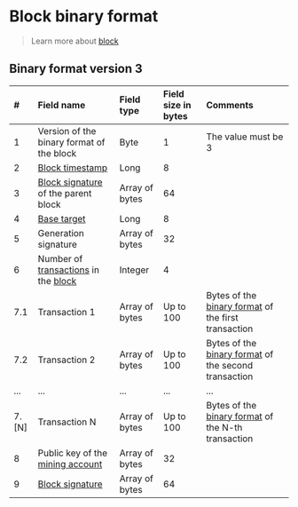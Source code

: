 # Block binary format

> Learn more about [block](/en/blockchain/block)

## Binary format version 3

| # | Field name | Field type | Field size in bytes | Comments |
| :--- | :--- | :--- | :--- | :--- |
| 1 | Version of the binary format of the block | Byte | 1 | The value must be 3 |
| 2 | [Block timestamp](/en/blockchain/block/block-timestamp) | Long | 8 | |
| 3 | [Block signature](/en/blockchain/block/block-signature) of the parent block | Array of bytes | 64 | |
| 4 | [Base target](/en/blockchain/block/block-generation/base-target) | Long | 8 | |
| 5 | Generation signature | Array of bytes | 32 | |
| 6 | Number of [transactions](/en/blockchain/transaction) in the [block](/en/blockchain/block) | Integer | 4 | |
| 7.1 | Transaction 1 | Array of bytes | Up to 100 | Bytes of the [binary format](/en/blockchain/binary-format/transaction-binary-format) of the first transaction |
| 7.2 | Transaction 2 | Array of bytes | Up to 100 | Bytes of the [binary format](/en/blockchain/binary-format/transaction-binary-format) of the second transaction |
| ... | ... | ... | ... | ... |
| 7.[N] | Transaction N | Array of bytes | Up to 100 | Bytes of the [binary format](/en/blockchain/binary-format/transaction-binary-format) of the N-th transaction |
| 8 | Public key of the [mining account](/en/blockchain/mining/mining-account) | Array of bytes | 32 | |
| 9 | [Block signature](/en/blockchain/block/block-signature) | Array of bytes | 64 | | |
